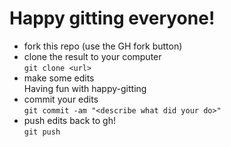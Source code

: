# Happy gitting everyone!

* fork this repo (use the GH fork button)
* clone the result to your computer  
  `git clone <url>`
* make some edits  
  Having fun with happy-gitting
* commit your edits  
  `git commit -am "<describe what did your do>"`
* push edits back to gh!  
  `git push`
  
